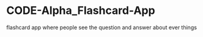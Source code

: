 # CODE-Alpha_Flashcard-App
flashcard app where people see the question and answer about ever things
